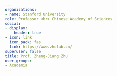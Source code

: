 ```yaml
---
organizations:
- name: Stanford University
role: Professor <br> Chinese Academy of Sciences
social:
- display:
    header: true
- icon: link
  icon_pack: fas
  link: https://www.zhulab.cn/
superuser: false
title: Prof. Zheng-Jiang Zhu
user_groups:
- Academia
---
```

